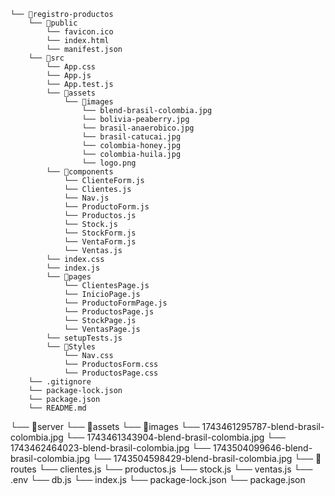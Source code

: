 ```
└── 📁registro-productos
    └── 📁public
        └── favicon.ico
        └── index.html
        └── manifest.json
    └── 📁src
        └── App.css
        └── App.js
        └── App.test.js
        └── 📁assets
            └── 📁images
                └── blend-brasil-colombia.jpg
                └── bolivia-peaberry.jpg
                └── brasil-anaerobico.jpg
                └── brasil-catucai.jpg
                └── colombia-honey.jpg
                └── colombia-huila.jpg
                └── logo.png
        └── 📁components
            └── ClienteForm.js
            └── Clientes.js
            └── Nav.js
            └── ProductoForm.js
            └── Productos.js
            └── Stock.js
            └── StockForm.js
            └── VentaForm.js
            └── Ventas.js
        └── index.css
        └── index.js
        └── 📁pages
            └── ClientesPage.js
            └── InicioPage.js
            └── ProductoFormPage.js
            └── ProductosPage.js
            └── StockPage.js
            └── VentasPage.js
        └── setupTests.js
        └── 📁Styles
            └── Nav.css
            └── ProductosForm.css
            └── ProductosPage.css
    └── .gitignore
    └── package-lock.json
    └── package.json
    └── README.md
```
└── 📁server
    └── 📁assets
        └── 📁images
            └── 1743461295787-blend-brasil-colombia.jpg
            └── 1743461343904-blend-brasil-colombia.jpg
            └── 1743462464023-blend-brasil-colombia.jpg
            └── 1743504099646-blend-brasil-colombia.jpg
            └── 1743504598429-blend-brasil-colombia.jpg
    └── 📁routes
        └── clientes.js
        └── productos.js
        └── stock.js
        └── ventas.js
    └── .env
    └── db.js
    └── index.js
    └── package-lock.json
    └── package.json
```